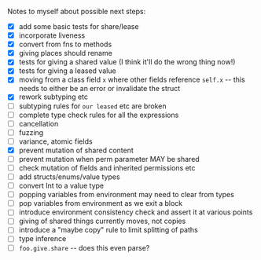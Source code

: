 Notes to myself about possible next steps:

- [x] add some basic tests for share/lease
- [x] incorporate liveness
- [x] convert from fns to methods
- [x] giving places should rename
- [x] tests for giving a shared value (I think it'll do the wrong thing now!)
- [x] tests for giving a leased value
- [x] moving from a class field `x` where other fields reference `self.x` -- this needs to either be an error or invalidate the struct
- [x] rework subtyping etc
- [ ] subtyping rules for `our leased` etc are broken
- [ ] complete type check rules for all the expressions
- [ ] cancellation
- [ ] fuzzing
- [ ] variance, atomic fields
- [x] prevent mutation of shared content
- [ ] prevent mutation when perm parameter MAY be shared
- [ ] check mutation of fields and inherited permissions etc
- [ ] add structs/enums/value types
- [ ] convert Int to a value type
- [ ] popping variables from environment may need to clear from types
- [ ] pop variables from environment as we exit a block
- [ ] introduce environment consistency check and assert it at various points
- [ ] giving of shared things currently moves, not copies
- [ ] introduce a "maybe copy" rule to limit splitting of paths
- [ ] type inference
- [ ] `foo.give.share` -- does this even parse?
